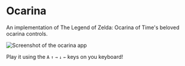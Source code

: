 # Ocarina

An implementation of The Legend of Zelda: Ocarina of Time's beloved ocarina controls.

![Screenshot of the ocarina app](./images/screen.png)

Play it using the `A` `↑` `→` `↓` `←` keys on you keyboard!

